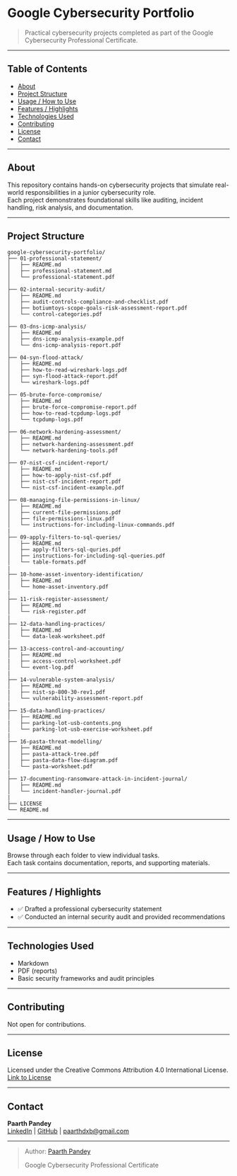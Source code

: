 # Google Cybersecurity Portfolio

> Practical cybersecurity projects completed as part of the Google Cybersecurity Professional Certificate.

---

## Table of Contents

- [About](#about)  
- [Project Structure](#project-structure)  
- [Usage / How to Use](#usage--how-to-use)  
- [Features / Highlights](#features--highlights)  
- [Technologies Used](#technologies-used)  
- [Contributing](#contributing)  
- [License](#license)  
- [Contact](#contact)

---

## About

This repository contains hands-on cybersecurity projects that simulate real-world responsibilities in a junior cybersecurity role.  
Each project demonstrates foundational skills like auditing, incident handling, risk analysis, and documentation.

---

## Project Structure
```
google-cybersecurity-portfolio/
├── 01-professional-statement/
│   ├── README.md
│   ├── professional-statement.md
│   └── professional-statement.pdf
│
├── 02-internal-security-audit/
│   ├── README.md
│   ├── audit-controls-compliance-and-checklist.pdf
│   ├── botiumtoys-scope-goals-risk-assessment-report.pdf
│   └── control-categories.pdf
│
├── 03-dns-icmp-analysis/
│   ├── README.md
│   ├── dns-icmp-analysis-example.pdf
│   └── dns-icmp-analysis-report.pdf
│
├── 04-syn-flood-attack/
│   ├── README.md
│   ├── how-to-read-wireshark-logs.pdf
│   ├── syn-flood-attack-report.pdf
│   └── wireshark-logs.pdf
│
├── 05-brute-force-compromise/
│   ├── README.md
│   ├── brute-force-compromise-report.pdf
│   ├── how-to-read-tcpdump-logs.pdf
│   └── tcpdump-logs.pdf
│
├── 06-network-hardening-assessment/
│   ├── README.md
│   ├── network-hardening-assessment.pdf
│   └── network-hardening-tools.pdf
│
├── 07-nist-csf-incident-report/
│   ├── README.md
│   ├── how-to-apply-nist-csf.pdf
│   ├── nist-csf-incident-report.pdf
│   └── nist-csf-incident-example.pdf
│
├── 08-managing-file-permissions-in-linux/
│   ├── README.md
│   ├── current-file-permissions.pdf
│   ├── file-permissions-linux.pdf
│   └── instructions-for-including-linux-commands.pdf
|
├── 09-apply-filters-to-sql-queries/
│   ├── README.md
│   ├── apply-filters-sql-quries.pdf
│   ├── instructions-for-including-sql-queries.pdf
│   └── table-formats.pdf
|
├── 10-home-asset-inventory-identification/
│   ├── README.md
│   └── home-asset-inventory.pdf
|
├── 11-risk-register-assessment/
│   ├── README.md
│   └── risk-register.pdf
|
├── 12-data-handling-practices/
│   ├── README.md
│   └── data-leak-worksheet.pdf
|
├── 13-access-control-and-accounting/
│   ├── README.md
|   ├── access-control-worksheet.pdf
│   └── event-log.pdf
|
├── 14-vulnerable-system-analysis/
│   ├── README.md
|   ├── nist-sp-800-30-rev1.pdf
│   └── vulnerability-assessment-report.pdf
|
├── 15-data-handling-practices/
│   ├── README.md
|   ├── parking-lot-usb-contents.png
│   └── parking-lot-usb-exercise-worksheet.pdf
|
├── 16-pasta-threat-modelling/
│   ├── README.md
│   ├── pasta-attack-tree.pdf
│   ├── pasta-data-flow-diagram.pdf
│   └── pasta-worksheet.pdf
|
├── 17-documenting-ransomware-attack-in-incident-journal/
│   ├── README.md
│   └── incident-handler-journal.pdf
|
├── LICENSE
└── README.md
```
---

## Usage / How to Use

Browse through each folder to view individual tasks.  
Each task contains documentation, reports, and supporting materials.

---

## Features / Highlights

- ✅ Drafted a professional cybersecurity statement  
- ✅ Conducted an internal security audit and provided recommendations  

---

## Technologies Used

- Markdown  
- PDF (reports)  
- Basic security frameworks and audit principles  

---

## Contributing

Not open for contributions.

---

## License

Licensed under the Creative Commons Attribution 4.0 International License.  
[Link to License](https://creativecommons.org/licenses/by/4.0/)

---

## Contact

**Paarth Pandey**  
[LinkedIn](https://www.linkedin.com/in/paarth-pandey-13779529b/) | [GitHub](https://github.com/paarthpandey10) | paarthdxb@gmail.com

---

> Author: [Paarth Pandey](https://github.com/paarthpandey10)  
>  
> Google Cybersecurity Professional Certificate
